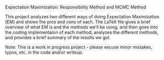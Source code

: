 Expectation Maximization: Responsibility Method and MCMC Method

This project analyzes two different ways of doing Expectation Maximization (EM) and shows the pros and cons of each. The LaTeX file gives a brief overview of what EM is and the methods we'll be using, and then goes into the coding implementaion of each method, analyzes the different methods, and provides a brief summary of the results we got.

Note: This is a work in progress project - please excuse minor mistakes, typos, etc. in the code and/or writeup.
